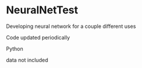 # NeuralNetTest

Developing neural network for a couple different uses

Code updated periodically

Python

data not included 
